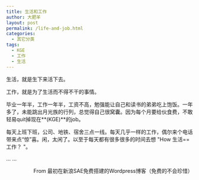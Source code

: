 ```yaml
---
title: 生活和工作
author: 大肥羊
layout: post
permalink: /life-and-job.html
categories:
  - 其它分类
tags:
  - KGE
  - 工作
  - 生活
---
```

生活，就是生下来活下去。

工作，就是为了生活而不得不干的事情。

毕业一年半，工作一年半，工资不高，勉强能让自己和读书的弟弟吃上饱饭。一年多了，未能跳出月光族的行列，总觉得自己很窝囊。因为每个月要给伙食费，不敢轻易quit掉现在**(KGE)**的job。  
<!--more-->

  
每天上班下班，公司、地铁、宿舍三点一线。每天几乎一样的工作，偶尔来个电话带来点“惊”喜。闲，太闲了。以至于每天都有很多很多的时间去想 "How 生活==工作？ "。

... ...

<p style="text-align: right;">
  From 最初在新浪SAE免费搭建的Wordpress博客（免费的不会珍惜）
</p>
